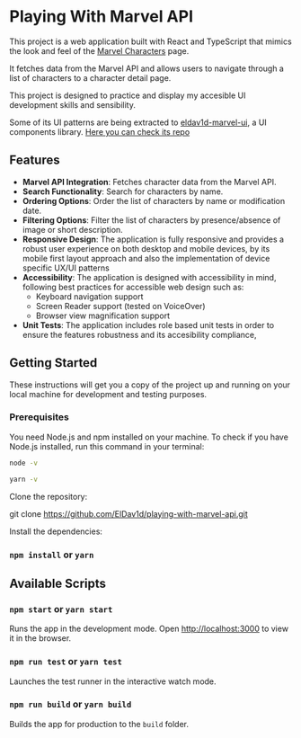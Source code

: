 # Playing With Marvel API

This project is a web application built with React and TypeScript that mimics the look and feel of the [Marvel Characters](https://www.marvel.com/characters) page.

It fetches data from the Marvel API and allows users to navigate through a list of characters to a character detail page.

This project is designed to practice and display my accesible UI development skills and sensibility.

Some of its UI patterns are being extracted to [eldav1d-marvel-ui](https://www.npmjs.com/package/eldav1d-marvel-ui), a UI components library. [Here you can check its repo](https://github.com/ElDav1d/eldav1d-marvel-ui)

## Features

- **Marvel API Integration**: Fetches character data from the Marvel API.
- **Search Functionality**: Search for characters by name.
- **Ordering Options**: Order the list of characters by name or modification date.
- **Filtering Options**: Filter the list of characters by presence/absence of image or short description.
- **Responsive Design**: The application is fully responsive and provides a robust user experience on both desktop and mobile devices, by its mobile first layout approach and also the implementation of device specific UX/UI patterns
- **Accessibility**: The application is designed with accessibility in mind, following best practices for accessible web design such as:
  - Keyboard navigation support
  - Screen Reader support (tested on VoiceOver)
  - Browser view magnification support
- **Unit Tests**: The application includes role based unit tests in order to ensure the features robustness and its accesibility compliance,

## Getting Started

These instructions will get you a copy of the project up and running on your local machine for development and testing purposes.

### Prerequisites

You need Node.js and npm installed on your machine. To check if you have Node.js installed, run this command in your terminal:

```bash
node -v
```

```bash
yarn -v
```

Clone the repository:

git clone <https://github.com/ElDav1d/playing-with-marvel-api.git>

Install the dependencies:

### `npm install` or `yarn`

## Available Scripts

### `npm start` or `yarn start`

Runs the app in the development mode. Open [http://localhost:3000](http://localhost:3000) to view it in the browser.

### `npm run test` or `yarn test`

Launches the test runner in the interactive watch mode.

### `npm run build` or `yarn build`

Builds the app for production to the `build` folder.
